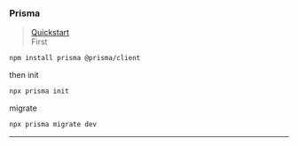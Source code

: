 ### Prisma 
> [Quickstart](https://www.prisma.io/docs/getting-started/quickstart) <br /> 
First
```bash
npm install prisma @prisma/client
```
then init
```bash
npx prisma init
```
migrate
```bash
npx prisma migrate dev
```
***

